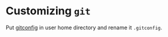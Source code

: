 # Customizing `git`

Put [gitconfig](./gitconfig) in user home directory and rename it `.gitconfig`.
